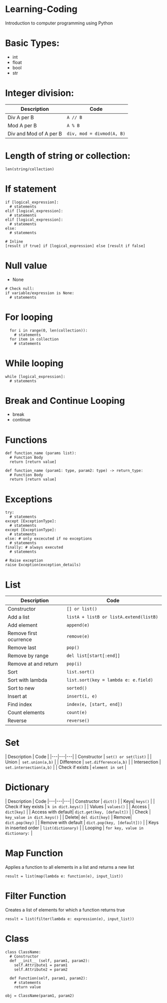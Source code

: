 # Learning-Coding
Introduction to computer programming using Python

# Basic Types:
- int
- float
- bool
- str

# Integer division:
| Description | Code |
| --- | --- |
| Div A per B | ```A // B``` |
| Mod A per B | ```A % B``` |
| Div and Mod of A per B | ```div, mod = divmod(A, B)```

# Length of string or collection:
```
len(string/collection)
```

# If statement
```
if [logical_expression]:
  # statements
elif [logical_expression]:
  # statements
elif [logical_expression]:
  # statements
else:
  # statements

# Inline
[result if true] if [logical_expression] else [result if false]

```

# Null value
- None
```
# Check null: 
if variable/expression is None:
  # statements
```

# For looping
```
  for i in range(0, len(collection)):
    # statements
  for item in collection
    # statements
```

# While looping
```
while [logical_expression]:
  # statements
```

# Break and Continue Looping
- break
- continue

# Functions
```
def function_name (params list):
  # Function Body
  return [return value]

def function_name (param1: type, param2: type) -> return_type:
  # Function Body
  return [return value]

```

# Exceptions
```
try:
  # statements
except [ExceptionType]:
  # statements
except [ExceptionType]:
  # statements
else: # only excecuted if no exceptions
  # statements
finally: # always executed
  # statements

# Raise exception
raise Exception(exception_details)
```

# List
| Description  | Code |
|---|---|
| Constructor |```[] or list()``` |
| Add a list | ```listA + listB or listA.extend(listB) ```|
| Add element | ```append(e)``` |
| Remove first ocurrence | ```remove(e)``` |
| Remove last | ```pop()``` |
| Remove by range | ```del list[start[:end]]``` |
| Remove at and return | ```pop(i)``` |
| Sort | ```list.sort()``` |
| Sort with lambda | ```list.sort(key = lambda e: e.field)``` |
| Sort to new | ```sorted()``` |
| Insert at | ```insert(i, e)``` |
| Find index | ```index(e, [start, end])``` |
| Count elements | ```count(e)``` |
| Reverse | ```reverse()``` |

# Set
| Description  | Code |
|---|---|---|
| Constructor | ```set() or set(list)``` |
| Union |``` set.union(a,b)``` |
| Difference | ```set.difference(a,b)``` |
| Intersection | ```set.intersection(a,b)``` |
| Check if exists | ```element in set``` |

# Dictionary
| Description | Code
|---|---|---|
| Constructor | ```dict()``` |
| Keys| ```keys()``` |
| Check if key exists | ```k in dict.keys()``` |
| Values | ```values()``` |
| Access | ```dict[key]``` |
| Access with default| ```dict.get(key, [default])``` |
| Check | ```key_value in dict.keys()``` |
| Delete| ```del dict[key]```
| Remove| ```dict.pop(key)``` |
| Remove with default | ```dict.pop(key, [default]))``` |
| Keys in inserted order | ```list(dictionary)``` |
| Looping | ```for key, value in dictionary:``` |

# Map Function
Applies a function to all elements in a list and returns a new list
```
result = list(map(lambda e: function(e), input_list))
```

# Filter Function
Creates a list of elements for which a function returns true
```
result = list(filter(lambda e: expression(e), input_list))
```

# Class
```
class ClassName:
  # Constructor
  def __init__ (self, param1, param2):
    self.Attribute1 = param1
    self.Attribute2 = param2

  def Function(self, param1, param2):
    # statements
    return value
  
obj = ClassName(param1, param2)
```